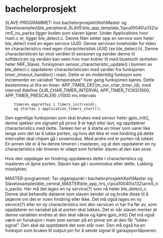 # bachelorprosjekt

SLAVE-PROGRAMMET:
Inni bachelorprosjekt\Keil\Master og Slave\examples\ble_peripheral_SLAVE\ble_app_template_1\pca10040\s132\arm5_no_packs
ligger koden som slaven kjører. Under Applications hvor main.c er, ligger ble_detect.c. Denne filen setter opp en service som heter 
ble_detect med en egen service UUID. Denne servicen inneholder for tiden èn characteristics med egen charachteristisk UUID (se ble_detect.h). 
Denne characteristicen tar imot verdien til sensoren og sender denne til softdevicen og verdien kan sees hvis man kobler til med bluetooth
(enheten heter NRF_Slave). funksjonen sensor_characteristic_update() i bunnen av ble_detect.c oppdaterer characteristicsen med verdier fra 
funksjonen timer_timeout_handler() i main. Dette er en midlertidig funksjon som incrementer en variabel "temperature" hver gang funksjonen
kjøres. Dette bestemmes ut ifra en timer:
        APP_TIMER_DEF(m_our_char_timer_id);
        med intervall
        #define OUR_CHAR_TIMER_INTERVAL 		APP_TIMER_TICKS(1000, APP_TIMER_PRESCALER) //1000 ms intervals
        
        timeren opprettes i timers_init(void);
        og startes i application_timers_start();
     
Den egentlige funksjonen som skal brukes med sensor heter gpio_init(), denne sjekker om signalet på pinne 9 er høyt eller lavt,
og oppdaterer characteristics med dette. Tanken her er å starte en timer som varer like lenge som det tar å lukke porten, og hvis det ikke
er noe hindring på dette intervallet skal chipen gå i sovemodus. Med andre ord er porten nå lukket. En annen ide er å ha denne timeren i
masteren, og at den oppdaterer en ny characteristics når timeren er utløpt som forteller slaven at den kan sove. 

Hvis den oppdager en hindring oppdateres dette i characteristics og masteren vil åpne porten. Slaven kan gå i sovemodus etter dette. Lukking
misslyktes. 

MASTER-programmet:
Tar utganspunkt i bachelorprosjekt\Keil\Master og Slave\examples\ble_central_MASTER\ble_app_hrs_c\pca10040\s132\arm5_no_packs.
Her må det lages en ny service(?) som nå heter ble_detect_c. Denne skal behandle dataene som slaven sender ut og bruke disse til å
skjønne om det er noen hindring eller ikke. 
Det må også lages en ny service(?) eller en ny characteristics inni den servicen vi har fra før av, som oppdaterer en variabel på at porten
skal lukkes. Det er når slaven merker at denne variablen endres at den skal våkne og kjøre gpio_init()
Det må også være en funsksjon i main som senser på en pinne om at den får "lukke-signal". Den skal da opptdatere det som står over. 
Den må også ha en funksjon som brukes til output pin for å sende signal til garasjeportåpneren. 

        
